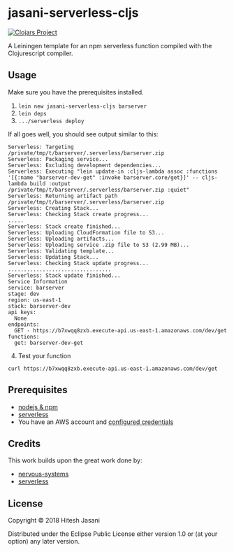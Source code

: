 # jasani-serverless-cljs

[![Clojars Project](https://img.shields.io/clojars/v/jasani-serverless-cljs/lein-template.svg)](https://clojars.org/jasani-serverless-cljs/lein-template)

A Leiningen template for an npm serverless function compiled with the Clojurescript compiler.

## Usage

Make sure you have the prerequisites installed.

1. `lein new jasani-serverless-cljs barserver`
2. `lein deps`
3. `.../serverless deploy`

If all goes well, you should see output similar to this:

``` shell
Serverless: Targeting /private/tmp/t/barserver/.serverless/barserver.zip
Serverless: Packaging service...
Serverless: Excluding development dependencies...
Serverless: Executing "lein update-in :cljs-lambda assoc :functions '[{:name "barserver-dev-get" :invoke barserver.core/get}]' -- cljs-lambda build :output /private/tmp/t/barserver/.serverless/barserver.zip :quiet"
Serverless: Returning artifact path /private/tmp/t/barserver/.serverless/barserver.zip
Serverless: Creating Stack...
Serverless: Checking Stack create progress...
.....
Serverless: Stack create finished...
Serverless: Uploading CloudFormation file to S3...
Serverless: Uploading artifacts...
Serverless: Uploading service .zip file to S3 (2.99 MB)...
Serverless: Validating template...
Serverless: Updating Stack...
Serverless: Checking Stack update progress...
.................................
Serverless: Stack update finished...
Service Information
service: barserver
stage: dev
region: us-east-1
stack: barserver-dev
api keys:
  None
endpoints:
  GET - https://b7xwqq8zxb.execute-api.us-east-1.amazonaws.com/dev/get
functions:
  get: barserver-dev-get
```

4. Test your function

```
curl https://b7xwqq8zxb.execute-api.us-east-1.amazonaws.com/dev/get
```

## Prerequisites

* [nodejs & npm](https://nodejs.org/en/)
* [serverless](https://serverless.com/)
* You have an AWS account and [configured credentials](https://docs.aws.amazon.com/cli/latest/userguide/cli-config-files.html)

## Credits

This work builds upon the great work done by:

* [nervous-systems](https://github.com/nervous-systems/serverless-cljs-plugin)
* [serverless](https://serverless.com/)

## License

Copyright © 2018 Hitesh Jasani

Distributed under the Eclipse Public License either version 1.0 or (at
your option) any later version.
